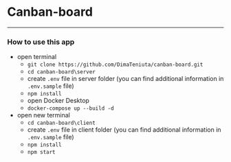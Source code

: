 # Canban-board
____
### How to use this app

- open terminal
    - `git clone https://github.com/DimaTeniuta/canban-board.git`
    - `cd canban-board\server`
    - create `.env` file in server folder (you can find additional information in `.env.sample` file)
    - `npm install`
    - open Docker Desktop
    - `docker-compose up --build -d`
- open new terminal
    - `cd canban-board\client`
    - create `.env` file in client folder (you can find additional information in `.env.sample` file)
    - `npm install`
    - `npm start`

